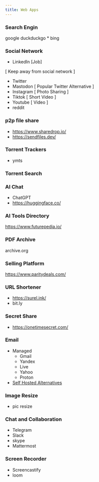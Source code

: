 ```yaml
---
title: Web Apps
---
```


### Search Engin

google
duckduckgo *
bing

### Social Network

- LinkedIn [Job]

[ Keep away from social network ]

- Twitter
- Mastodon [ Popular Twitter Alternative ]
- Instagram [ Photo Sharing ]
- Tiktok [ Short Video ]
- Youtube [ Video ]
- reddit

### p2p file share

- https://www.sharedrop.io/
- https://sendfiles.dev/

### Torrent Trackers

- ymts

### Torrent Search

### AI Chat

- ChatGPT
- https://huggingface.co/

### AI Tools Directory

https://www.futurepedia.io/

### PDF Archive

archive.org

### Selling Platform

https://www.paritydeals.com/

### URL Shortener

- https://surel.ink/
- bit.ly 

### Secret Share

- https://onetimesecret.com/

### Email

- Managed
  - Gmail
  - Yandex
  - Live
  - Yahoo
  - Proton
- [Self Hosted Alternatives](http://localhost:3000/rtx/notes/6%20Operations/8%20Services/Email%20Server/#email-server)

### Image Resize

- pic resize

### Chat and Collaboration

- Telegram
- Slack
- skype
- Mattermost

### Screen Recorder

- Screencastify
- loom 
